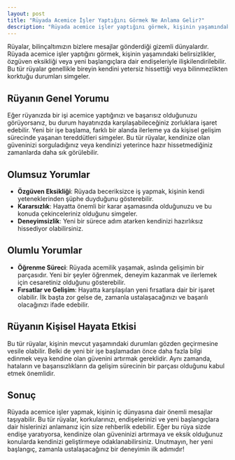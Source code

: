 ```yaml
---
layout: post
title: "Rüyada Acemice İşler Yaptığını Görmek Ne Anlama Gelir?"
description: "Rüyada acemice işler yaptığını görmek, kişinin yaşamındaki belirsizlikler, özgüven eksikliği veya yeni başlangıçlara dair endişeleriyle ilişkilendirilebilir."
---
```


Rüyalar, bilinçaltımızın bizlere mesajlar gönderdiği gizemli dünyalardır. Rüyada acemice işler yaptığını görmek, kişinin yaşamındaki belirsizlikler, özgüven eksikliği veya yeni başlangıçlara dair endişeleriyle ilişkilendirilebilir. Bu tür rüyalar genellikle bireyin kendini yetersiz hissettiği veya bilinmezlikten korktuğu durumları simgeler.

## Rüyanın Genel Yorumu

Eğer rüyanızda bir işi acemice yaptığınızı ve başarısız olduğunuzu görüyorsanız, bu durum hayatınızda karşılaşabileceğiniz zorluklara işaret edebilir. Yeni bir işe başlama, farklı bir alanda ilerleme ya da kişisel gelişim sürecinde yaşanan tereddütleri simgeler. Bu tür rüyalar, kendinize olan güveninizi sorguladığınız veya kendinizi yeterince hazır hissetmediğiniz zamanlarda daha sık görülebilir.

## Olumsuz Yorumlar

- **Özgüven Eksikliği**: Rüyada beceriksizce iş yapmak, kişinin kendi yeteneklerinden şüphe duyduğunu gösterebilir.
- **Kararsızlık**: Hayatta önemli bir karar aşamasında olduğunuzu ve bu konuda çekinceleriniz olduğunu simgeler.
- **Deneyimsizlik**: Yeni bir sürece adım atarken kendinizi hazırlıksız hissediyor olabilirsiniz.

## Olumlu Yorumlar

- **Öğrenme Süreci**: Rüyada acemilik yaşamak, aslında gelişimin bir parçasıdır. Yeni bir şeyler öğrenmek, deneyim kazanmak ve ilerlemek için cesaretiniz olduğunu gösterebilir.
- **Fırsatlar ve Gelişim**: Hayatta karşılaşılan yeni fırsatlara dair bir işaret olabilir. İlk başta zor gelse de, zamanla ustalaşacağınızı ve başarılı olacağınızı ifade edebilir.

## Rüyanın Kişisel Hayata Etkisi

Bu tür rüyalar, kişinin mevcut yaşamındaki durumları gözden geçirmesine vesile olabilir. Belki de yeni bir işe başlamadan önce daha fazla bilgi edinmek veya kendine olan güvenini artırmak gereklidir. Aynı zamanda, hataların ve başarısızlıkların da gelişim sürecinin bir parçası olduğunu kabul etmek önemlidir.

## Sonuç

Rüyada acemice işler yapmak, kişinin iç dünyasına dair önemli mesajlar taşıyabilir. Bu tür rüyalar, korkularınızı, endişelerinizi ve yeni başlangıçlara dair hislerinizi anlamanız için size rehberlik edebilir. Eğer bu rüya sizde endişe yaratıyorsa, kendinize olan güveninizi artırmaya ve eksik olduğunuz konularda kendinizi geliştirmeye odaklanabilirsiniz. Unutmayın, her yeni başlangıç, zamanla ustalaşacağınız bir deneyimin ilk adımıdır!
